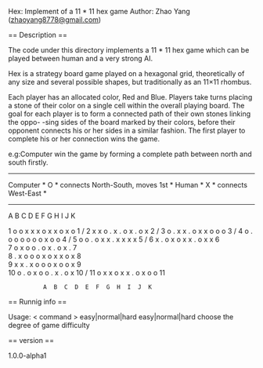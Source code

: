 Hex: Implement of a 11 * 11 hex game 
Author: Zhao Yang (zhaoyang8778@gmail.com)

== Description ==

The code under this directory implements a 11 * 11 hex game which can be played 
between human and a very strong AI.

Hex is a strategy board game played on a hexagonal grid, theoretically of any size
and several possible shapes, but traditionally as an 11×11 rhombus.

Each player has an allocated color, Red and Blue. Players take turns placing a 
stone of their color on a single cell within the overall playing board. The goal 
for each player is to form a connected path of their own stones linking the oppo-
-sing sides of the board marked by their colors, before their opponent connects 
his or her sides in a similar fashion. The first player to complete his or her 
connection wins the game. 

e.g:Computer win the game by forming a complete path between north and south firstly.

* ***************************************************
 Computer *  O  * connects North-South, moves 1st *
    Human *  X  * connects West-East              *
* ***************************************************

  A  B  C  D  E  F  G  H  I  J  K 

1  o  o  x  x  x  o  x  x  o  x  o  1
                                /
 2  x  x  o  .  x  .  o  x  .  o  x  2
                              /
  3  o  .  x  x  .  o  x  x  o  o  o  3
                            /
   4  o  .  o  o  o  o  o  o  x  o  o  4
                 /
    5  o  o  .  o  x  x  .  x  x  x  x  5
               / 
     6  x  .  o  x  o  x  x  .  o  x  x  6
              \
      7  o  x  o  o  .  o  x  .  o  x  .  7
                  \
       8  .  x  o  o  o  x  o  x  x  o  x  8
                      \
        9  x  x  .  x  o  o  o  x  o  o  x  9
                       \
         10 o  .  o  x  o  o  .  x  .  o  x  10
                       /
          11 o  x  x  o  x  x  .  o  x  o  o  11

              A  B  C  D  E  F  G  H  I  J  K 

== Runnig info ==

Usage: < command > easy|normal|hard
easy|normal|hard choose the degree of game difficulty

== version == 
 
1.0.0-alpha1

